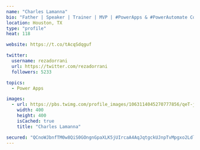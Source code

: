 ```yaml
---
name: "Charles Lamanna"
bio: "Father | Speaker | Trainer | MVP | #PowerApps & #PowerAutomate Community Super User | YouTuber Right-pointing triangle http://youtube.com/c/rezadorrani | Learn - Share - Clockwise rightwards and leftwards open circle arrows"
location: Houston, TX
type: "profile"
heat: 118

website: https://t.co/tAcqSdqguf

twitter:
  username: rezadorrani
  url: https://twitter.com/rezadorrani
  followers: 5233

topics:
  - Power Apps

images:
  - url: https://pbs.twimg.com/profile_images/1063114045270777856/qeT-jpWr_400x400.jpg
    width: 400
    height: 400
    isCached: true
    title: "Charles Lamanna"

secured: "QCnoWJbnfTM0w8QiS0GOngnGpaXLK5jUIrcaA4AqJqtgckUJnpTvMpgxo2Ldl6NHM6m1VM7sNImYkewCsWG/dvbXui6mT1Ohh896/29Jz2x5X58CWKOP80GXqaeilpQZBjO1aGSKnQtRbgYNA/C8N4VRbtrdgUxydF6EKvifuPAwLGaDus9W0FZYAgmu7r2R5nVaro7Bu17E/zaUk4gpSPKJbdO/ET0e59cCXj2RSXwMGGY4oSR+9jnsDbmp/+7JDRKw+8lk5XHGIa4W11iGMySqW9Y9R+l/oYeP/8l3EHaebpisYwpx/4RLhaZno3jflzscATXI/0FUL+k/Pjm9JMQwhH3myRRbS5Gjcs1qrQdytHluC704a5HCmdVRyFRYNZOMSQ0nxaj/3o/hFo3EOYfRvu6Z7AaatDEfyW0K2os=;KFrULWkN55jdsM1OJQaJsA=="
---
```


